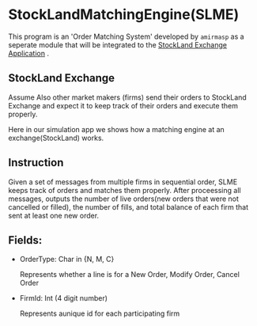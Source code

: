 # StockLandMatchingEngine(SLME)
This program is an 'Order Matching System' developed by `amirmasp` as a seperate module that will be integrated to the [StockLand Exchange Application](https://github.com/amirmasp/StockLandFinal) .




## StockLand Exchange

Assume Also other market makers (firms) send their orders to StockLand  Exchange and expect it to keep track of their orders and execute them properly.

Here in our simulation app we shows how a matching engine at an exchange(StockLand) works.

## Instruction
Given a set of messages from multiple firms in sequential order, SLME keeps track of orders and matches them properly. After proceessing all messages, outputs the number of live orders(new orders that were not cancelled or filled), the number of fills, and total balance of each firm that sent at least one new order.

## Fields:
* OrderType: Char in {N, M, C}

   Represents whether a line is for a New Order, Modify Order, Cancel Order

* FirmId: Int (4 digit number)

   Represents aunique id for each participating firm





